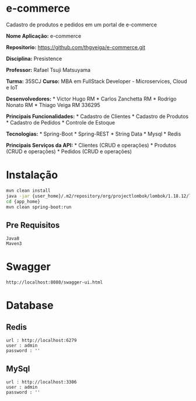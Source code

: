 # e-commerce
Cadastro de produtos e pedidos em um portal de e-commerce

**Nome Aplicação:** e-commerce

**Repositorio:** https://github.com/thgveiga/e-commerce.git

**Disciplina:** Presistence

**Professor:** Rafael Tsuji Matsuyama

**Turma:** 35SCJ 
**Curso:** MBA em FullStack Developer - Microservices, Cloud e IoT
 
**Desenvolvedores:**
     * Victor Hugo      RM
     * Carlos Zanchetta RM
     * Rodrigo Nonato   RM
     * Thiago Veiga     RM 336295

     
**Principais Funcionalidades:**
     * Cadastro de Clientes
     * Cadastro de Produtos
     * Cadastro de Pedidos
     * Controle de Estoque

**Tecnologias:**
    * Spring-Boot
    * Spring-REST
    * String Data
    * Mysql
    * Redis

**Principais Serviços da API:**
    * Clientes (CRUD e operações)
    * Produtos (CRUD e operações)
    * Pedidos  (CRUD e operações)

# Instalação

```bash
mvn clean install 
java -jar {user_home}/.m2/repository/org/projectlombok/lombok/1.18.12/lombok-1.18.12.jar
cd {app_home}
mvn clean spring-boot:run
```
## Pre Requisitos 

```
Java8
Maven3 
```

# Swagger

```
http://localhost:8080/swagger-ui.html

```

# Database
## Redis
```
url : http://localhost:6279
user : admin
password : ''
```

## MySql
```
url : http://localhost:3306
user : admin
password : ''
```